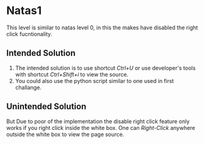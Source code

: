 # Natas1
This level is similar to natas level 0, in this the makes have disabled the right click fucntionality.
## Intended Solution
1. The intended solution is to use shortcut *Ctrl+U* or use developer's tools with shortcut *Ctrl+Shift+i* to view the source.
1. You could also use the python script similar to one used in first challange.

## Unintended Solution 
But Due to poor of the implementation the disable right click feature only works if you right click inside the white box. One can *Right-Click* anywhere outside the white box to view the page source.
